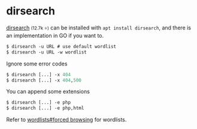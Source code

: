 # dirsearch

<div class="row row-cols-lg-2"><div>

[dirsearch](https://github.com/maurosoria/dirsearch) <small>(12.7k ⭐)</small> can be installed with `apt install dirsearch`, and there is an implementation in GO if you want to.

```ps
$ dirsearch -u URL # use default wordlist
$ dirsearch -u URL -w wordlist
```

Ignore some error codes

```ps
$ dirsearch [...] -x 404
$ dirsearch [...] -x 404,500
```
</div><div>

You can append some extensions

```ps
$ dirsearch [...] -e php
$ dirsearch [...] -e php,html
```

Refer to [wordlists#forced browsing](/cybersecurity/red-team/_knowledge/topics/wordlists.md#forced-browsing) for wordlists.
</div></div>